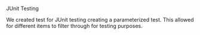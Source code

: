 JUnit Testing

We created test for JUnit testing creating a parameterized test. This allowed for different items to filter through for testing purposes. 
 
